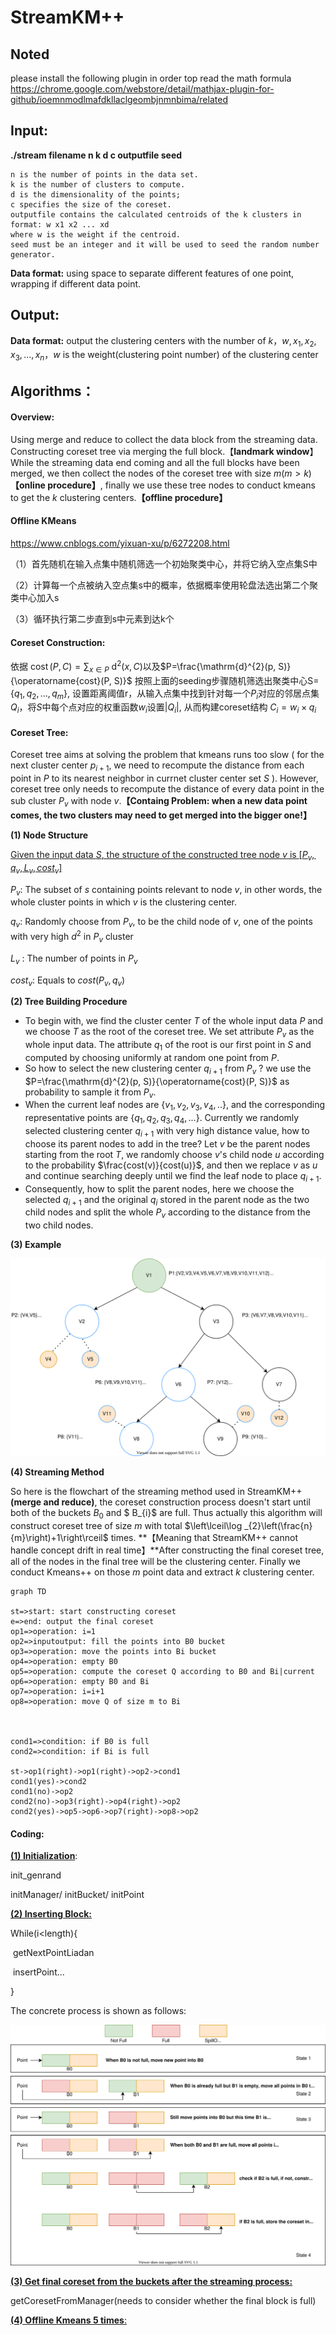 # StreamKM++

## Noted  
please install the following plugin in order top read the math formula
https://chrome.google.com/webstore/detail/mathjax-plugin-for-github/ioemnmodlmafdkllaclgeombjnmnbima/related

## Input:

**./stream    filename    n     k    d     c     outputfile     seed**

```
n is the number of points in the data set.
k is the number of clusters to compute.
d is the dimensionality of the points;  
c specifies the size of the coreset.
outputfile contains the calculated centroids of the k clusters in format: w x1 x2 ... xd
where w is the weight if the centroid.
seed must be an integer and it will be used to seed the random number generator.
```

**Data format:**  using space to separate different features of one point,  wrapping if different data point.

## Output:

**Data format:**  output the clustering centers with the number of $k$，$w, x_{1}, x_{2}, x_{3}, ... ,x_{n}$，$w$ is the weight(clustering point number) of the clustering center

## Algorithms：

#### **Overview:**

Using merge and reduce to collect the data block from the streaming data. Constructing coreset tree via merging the full block.【**landmark window**】 While the streaming data end coming and all the full blocks have been merged, we then collect the nodes of the coreset tree with size $m(m>k)$**【online procedure】**,  finally we use these tree nodes to conduct kmeans to get the $k$ clustering centers.**【offline procedure】**

#### Offline KMeans

https://www.cnblogs.com/yixuan-xu/p/6272208.html

（1）首先随机在输入点集中随机筛选一个初始聚类中心，并将它纳入空点集S中

（2）计算每一个点被纳入空点集s中的概率，依据概率使用轮盘法选出第二个聚类中心加入s

（3）循环执行第二步直到s中元素到达k个

#### **Coreset Construction:**

依据 $\operatorname{cost}(P, C)=\sum_{x \in P} \mathrm{~d}^{2}(x, C)$以及$P=\frac{\mathrm{d}^{2}(p, S)}{\operatorname{cost}(P, S)}$ 按照上面的seeding步骤随机筛选出聚类中心S=$\left\{q_{1}, q_{2}, \ldots, q_{m}\right\}$, 设置距离阈值r，从输入点集中找到针对每一个$P_{i}$对应的邻居点集$Q_{i}$，将$S$中每个点对应的权重函数$w_{i}$设置$|Q_{i}|$, 从而构建coreset结构 $C_{i}=w_{i}\times q_{i}$

#### **Coreset Tree:**
Coreset tree aims at solving the problem that kmeans runs too slow ( for the next cluster center $p_{i+1}$, we need to recompute the distance from each point in $P$ to its nearest neighbor in currnet cluster center set $S$ ). However, coreset tree only needs to recompute the distance of every data point in the sub cluster $P_{v}$ with node $v$.**【Containg Problem: when a new data point comes, the two clusters may need to get merged into the bigger one!】**

**(1) Node Structure**

<u>Given the input data $S$, the structure of  the constructed tree node $v$ is $[P_{v}, q_{v}, L_{v}, cost_{v}]$</u>

$P_{v}$: The subset of $s$ containing points relevant to node $v$, in other words, the whole cluster points in which $v$ is the clustering center.

$q_{v}$:  Randomly choose from $P_{v}$, to be the child node of $v$, one of the points with very high $d^{2}$ in $P_{v}$ cluster

$L_{v}$ : The number of points in $P_{v}$

$cost_{v}$: Equals to $cost(P_{v}, q_{v})$

**(2) Tree Building Procedure**

- To begin with, we find the cluster center $T$ of the whole input data $P$ and we choose $T$ as the root of the coreset tree. We set attribute $P_{v}$ as the whole input data. The attribute $q_{1}$ of the root is our first point in $S$ and computed by choosing uniformly at random one point from $P$.
- So how to select the new clustering center $q_{i+1}$ from $P_{v}$ ? we use the $P=\frac{\mathrm{d}^{2}(p, S)}{\operatorname{cost}(P, S)}$ as probability to sample it from $P_{v}$.
- When the current leaf nodes are $\{v_{1}, v_{2}, v_{3}, v_{4},..\}$, and the corresponding representative points are $\{q_{1}, q_{2}, q_{3}, q_{4},...\}$. Currently we randomly selected clustering center $q_{i+1}$ with very high distance value, how to choose its parent nodes to add in the tree?  Let $v$ be the parent nodes starting from the root $T$, we randomly choose $v$'s child node $u$ according to the probability  $\frac{cost(v)}{cost(u)}$, and then we replace $v$ as $u$ and continue searching deeply until we find the leaf node to place $q_{i+1}$.
- Consequently, how to split the parent nodes, here we choose the selected $q_{i+1}$ and the original $q_{i}$ stored in the parent node as the two child nodes and split the whole $P_{v}$ according to the distance from the two child nodes.

**(3) Example**

![coresetConstruction](doc/coresetConstruction.svg)

**(4) Streaming Method**

So here is the flowchart of the streaming method used in StreamKM++**(merge and reduce)**, the coreset construction process doesn't start until both of the buckets $B_{0}$ and $ B_{i}$ are full. Thus actually this algorithm will construct coreset tree of size $m$  with total $\left\lceil\log _{2}\left(\frac{n}{m}\right)+1\right\rceil$ times. **【Meaning that StreamKM++ cannot handle concept drift in real time】**After constructing the final coreset tree, all of the nodes in the final tree will be the clustering center. Finally we conduct Kmeans++ on those $m$ point data and extract $k$ clustering center.

```flow
graph TD

st=>start: start constructing coreset
e=>end: output the final coreset
op1=>operation: i=1
op2=>inputoutput: fill the points into B0 bucket
op3=>operation: move the points into Bi bucket
op4=>operation: empty B0
op5=>operation: compute the coreset Q according to B0 and Bi|current
op6=>operation: empty B0 and Bi
op7=>operation: i=i+1
op8=>operation: move Q of size m to Bi 
 
 
 
cond1=>condition: if B0 is full
cond2=>condition: if Bi is full
 
st->op1(right)->op1(right)->op2->cond1
cond1(yes)->cond2
cond1(no)->op2
cond2(no)->op3(right)->op4(right)->op2
cond2(yes)->op5->op6->op7(right)->op8->op2
```

#### Coding:

**<u>(1) Initialization</u>**:

init_genrand

initManager/ initBucket/ initPoint

<u>**(2) Inserting Block:**</u>

While(i<length){

​	getNextPointLiadan

​	insertPoint...

}

The concrete process is shown as follows:

![Bucket](doc/Bucket.svg)

<u>**(3) Get final coreset from the buckets after the streaming process:**</u>

getCoresetFromManager(needs to consider whether the final block is full)

<u>**(4) Offline Kmeans 5 times**:</u>





 